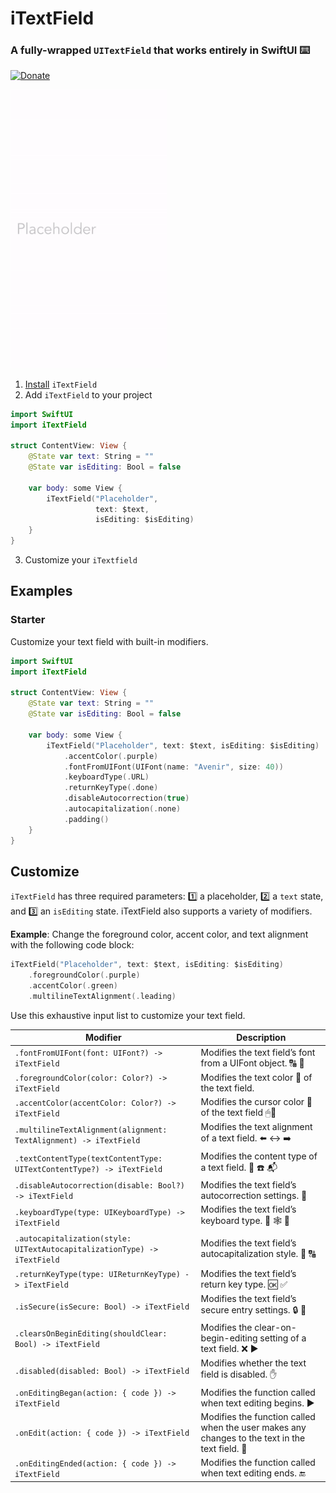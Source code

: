 # iTextField

### A fully-wrapped `UITextField` that works entirely in SwiftUI ⌨️

[![Donate](https://img.shields.io/badge/Donate-PayPal-green.svg)](https://www.paypal.com/donate?hosted_button_id=BH9BEVARXWWFC)

<img src="Demo/iTextFieldDemo1Light.gif" alt="drawing" width="250"/>

1. [Install](https://github.com/benjaminsage/iTextField/blob/master/INSTALL.md) `iTextField`
2. Add `iTextField` to your project
```swift
import SwiftUI
import iTextField

struct ContentView: View {
    @State var text: String = ""
    @State var isEditing: Bool = false

    var body: some View {
        iTextField("Placeholder",
                   text: $text,
                   isEditing: $isEditing)
    }
}
```
3. Customize your `iTextfield`


## Examples
### Starter
Customize your text field with built-in modifiers.
```swift
import SwiftUI
import iTextField

struct ContentView: View {
    @State var text: String = ""
    @State var isEditing: Bool = false

    var body: some View {
        iTextField("Placeholder", text: $text, isEditing: $isEditing)
            .accentColor(.purple)
            .fontFromUIFont(UIFont(name: "Avenir", size: 40))
            .keyboardType(.URL)
            .returnKeyType(.done)
            .disableAutocorrection(true)
            .autocapitalization(.none)
            .padding()
    }
}
```


## Customize
`iTextField` has three required parameters: 1️⃣ a placeholder, 2️⃣ a `text` state, and 3️⃣ an `isEditing` state. iTextField also supports a variety of modifiers.

**Example**: Change the foreground color, accent color, and text alignment with the following code block:
```swift
iTextField("Placeholder", text: $text, isEditing: $isEditing)
    .foregroundColor(.purple)
    .accentColor(.green)
    .multilineTextAlignment(.leading)
```

Use this exhaustive input list to customize your text field.

Modifier | Description
--- | ---
`.fontFromUIFont(font: UIFont?) -> iTextField` | Modifies the text field’s font from a UIFont object. 🔠 🔡
`.foregroundColor(color: Color?) -> iTextField` | Modifies the text color 🎨 of the text field.
`.accentColor(accentColor: Color?) -> iTextField` | Modifies the cursor color 🌈 of the text field 🖱💬
`.multilineTextAlignment(alignment: TextAlignment) -> iTextField` | Modifies the text alignment of a text field. ⬅️ ↔️ ➡️
`.textContentType(textContentType: UITextContentType?) -> iTextField` | Modifies the content type of a text field. 📧 ☎️ 📬
`.disableAutocorrection(disable: Bool?) -> iTextField` | Modifies the text field’s autocorrection settings. 💬
`.keyboardType(type: UIKeyboardType) -> iTextField` | Modifies the text field’s keyboard type. 📩 🕸 🧒
`.autocapitalization(style: UITextAutocapitalizationType) -> iTextField` | Modifies the text field’s autocapitalization style. 🔡 🔠
`.returnKeyType(type: UIReturnKeyType) -> iTextField` | Modifies the text field’s return key type. 🆗 ✅
`.isSecure(isSecure: Bool) -> iTextField` | Modifies the text field’s secure entry settings. 🔒 🚨
`.clearsOnBeginEditing(shouldClear: Bool) -> iTextField` | Modifies the clear-on-begin-editing setting of a text field. ❌ ▶️
`.disabled(disabled: Bool) -> iTextField` | Modifies whether the text field is disabled. ✋
`.onEditingBegan(action: { code }) -> iTextField` | Modifies the function called when text editing begins. ▶️
`.onEdit(action: { code }) -> iTextField` | Modifies the function called when the user makes any changes to the text in the text field. 💬
`.onEditingEnded(action: { code }) -> iTextField` | Modifies the function called when text editing ends. 🔚